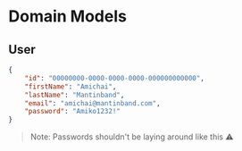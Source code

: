 # Domain Models

## User

```json
{
    "id": "00000000-0000-0000-0000-000000000000",
    "firstName": "Amichai",
    "lastName": "Mantinband",
    "email": "amichai@mantinband.com",
    "password": "Amiko1232!"
}
```

> Note: Passwords shouldn't be laying around like this ⚠️